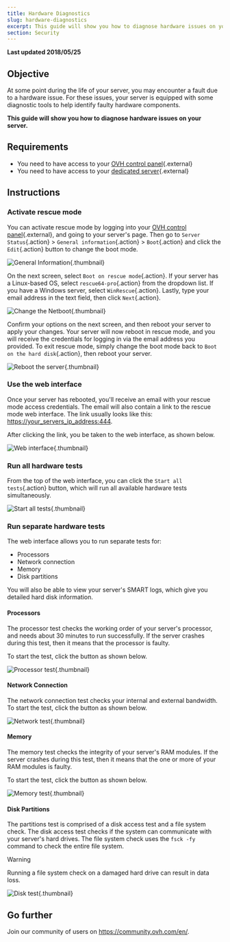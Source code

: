 ```yaml
---
title: Hardware Diagnostics
slug: hardware-diagnostics
excerpt: This guide will show you how to diagnose hardware issues on your server.
section: Security
---
```


**Last updated 2018/05/25**

## Objective

At some point during the life of your server, you may encounter a fault due to a hardware issue. For these issues, your server is equipped with some diagnostic tools to help identify faulty hardware components.

**This guide will show you how to diagnose hardware issues on your server.**


## Requirements

* You need to have access to your [OVH control panel](https://ca.ovh.com/auth/?action=gotomanager?action=gotomanager){.external}
* You need to have access to your [dedicated server](https://www.ovh.com/ca/en/dedicated-servers/){.external}


## Instructions

### Activate rescue mode

You can activate rescue mode by logging into your [OVH control panel](https://ca.ovh.com/auth/?action=gotomanager?action=gotomanager){.external}, and going to your server's page. Then go to `Server Status`{.action} > `General information`{.action} > `Boot`{.action} and click the `Edit`{.action} button to change the boot mode.

![General Information](images/rescue-mode-01.png){.thumbnail}

On the next screen, select `Boot on rescue mode`{.action}. If your server has a Linux-based OS, select `rescue64-pro`{.action} from the dropdown list. If you have a Windows server, select `WinRescue`{.action}. Lastly, type your email address in the text field, then click `Next`{.action}.

![Change the Netboot](images/rescue-mode-03.png){.thumbnail}

Confirm your options on the next screen, and then reboot your server to apply your changes. Your server will now reboot in rescue mode, and you will receive the credentials for logging in via the email address you provided. To exit rescue mode, simply change the boot mode back to `Boot on the hard disk`{.action}, then reboot your server.

![Reboot the server](images/rescue-mode-02.png){.thumbnail}

### Use the web interface

Once your server has rebooted, you'll receive an email with your rescue mode access credentials. The email will also contain a link to the rescue mode web interface. The link usually looks like this: <https://your_servers_ip_address:444>.

After clicking the link, you be taken to the web interface, as shown below.

![Web interface](images/rescue-mode-04.png){.thumbnail}

### Run all hardware tests

From the top of the web interface, you can click the `Start all tests`{.action} button, which will run all available hardware tests simultaneously.

![Start all tests](images/rescue-mode-042.png){.thumbnail}

### Run separate hardware tests

The web interface allows you to run separate tests for:

- Processors
- Network connection
- Memory
- Disk partitions

You will also be able to view your server's SMART logs, which give you detailed hard disk information.

 
#### Processors

The processor test checks the working order of your server's processor, and needs about 30 minutes to run successfully. If the server crashes during this test, then it means that the processor is faulty.

To start the test, click the button as shown below.

![Processor test](images/processors.png){.thumbnail}

#### Network Connection
The network connection test checks your internal and external bandwidth. To start the test, click the button as shown below.

![Network test](images/network-connection.png){.thumbnail}

#### Memory

The memory test checks the integrity of your server's RAM modules. If the server crashes during this test, then it means that the one or more of your RAM modules is faulty.

To start the test, click the button as shown below.

![Memory test](images/memory.png){.thumbnail}

#### Disk Partitions

The partitions test is comprised of a disk access test and a file system check. The disk access test checks if the system can communicate with your server's hard drives. The file system check uses the `fsck -fy` command to check the entire file system.

> [!warning]
>
> Running a file system check on a damaged hard drive can result in data loss.
>

![Disk test](images/partitions.png){.thumbnail}

## Go further

Join our community of users on <https://community.ovh.com/en/>.
